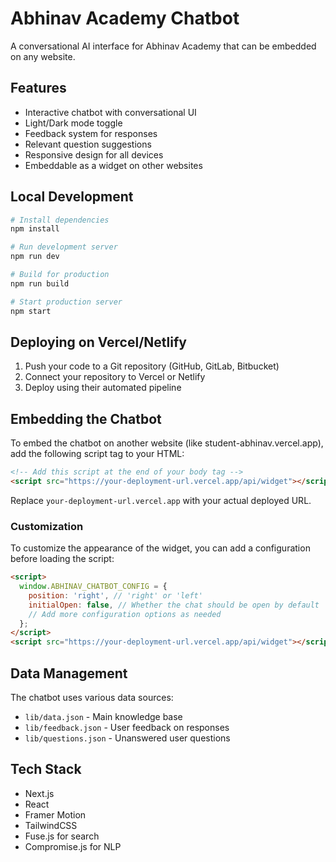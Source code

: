 # Abhinav Academy Chatbot

A conversational AI interface for Abhinav Academy that can be embedded on any website.

## Features

- Interactive chatbot with conversational UI
- Light/Dark mode toggle
- Feedback system for responses
- Relevant question suggestions
- Responsive design for all devices
- Embeddable as a widget on other websites

## Local Development

```bash
# Install dependencies
npm install

# Run development server
npm run dev

# Build for production
npm run build

# Start production server
npm start
```

## Deploying on Vercel/Netlify

1. Push your code to a Git repository (GitHub, GitLab, Bitbucket)
2. Connect your repository to Vercel or Netlify
3. Deploy using their automated pipeline

## Embedding the Chatbot

To embed the chatbot on another website (like student-abhinav.vercel.app), add the following script tag to your HTML:

```html
<!-- Add this script at the end of your body tag -->
<script src="https://your-deployment-url.vercel.app/api/widget"></script>
```

Replace `your-deployment-url.vercel.app` with your actual deployed URL.

### Customization

To customize the appearance of the widget, you can add a configuration before loading the script:

```html
<script>
  window.ABHINAV_CHATBOT_CONFIG = {
    position: 'right', // 'right' or 'left'
    initialOpen: false, // Whether the chat should be open by default
    // Add more configuration options as needed
  };
</script>
<script src="https://your-deployment-url.vercel.app/api/widget"></script>
```

## Data Management

The chatbot uses various data sources:

- `lib/data.json` - Main knowledge base
- `lib/feedback.json` - User feedback on responses
- `lib/questions.json` - Unanswered user questions

## Tech Stack

- Next.js
- React
- Framer Motion
- TailwindCSS
- Fuse.js for search
- Compromise.js for NLP 